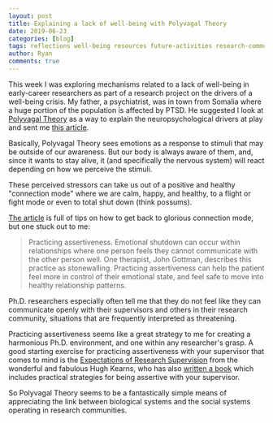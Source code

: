 ```yaml
---
layout: post
title: Explaining a lack of well-being with Polyvagal Theory
date: 2019-06-23
categories: [blog]
tags: reflections well-being resources future-activities research-communities theory
author: Ryan
comments: true
---
```



This week I was exploring mechanisms related to a lack of well-being in early-career researchers as part of a research project on the drivers of a well-being crisis. My father, a psychiatrist, was in town from Somalia where a huge portion of the population is affected by PTSD. He suggested I look at <a href="https://doi.org/10.1016/j.biopsycho.2006.06.009">Polyvagal Theory</a> as a way to explain the neuropsychological drivers at play and sent me <a href="https://psychiatrypodcast.com/psychiatry-psychotherapy-podcast/polyvagal-theory-understanding-emotional-shutdown">this article</a>.

Basically, Polyvagal Theory sees emotions as a response to stimuli that may be outside of our awareness. But our body is always aware of them, and, since it wants to stay alive, it (and specifically the nervous system) will react depending on how we perceive the stimuli.

These perceived stressors can take us out of a positive and healthy "connection mode" where we are calm, happy, and healthy, to a flight or fight mode or even to total shut down (think possums).

<a href="https://psychiatrypodcast.com/psychiatry-psychotherapy-podcast/polyvagal-theory-understanding-emotional-shutdown">The article</a> is full of tips on how to get back to glorious connection mode, but one stuck out to me:

<blockquote>
Practicing assertiveness. Emotional shutdown can occur within relationships where one person feels they cannot communicate with the other person well.
One therapist, John Gottman, describes this practice as stonewalling. Practicing assertiveness can help the patient feel more in control of their emotional state, and feel safe to move into healthy relationship patterns.
</blockquote>

Ph.D. researchers especially often tell me that they do not feel like they can communicate openly with their supervisors and others in their research community, situations that are frequently interpreted as threatening.

Practicing assertiveness seems like a great strategy to me for creating a harmonious Ph.D. environment, and one within any researcher's grasp. A good starting exercise for practicing assertiveness with your supervisor that comes to mind is the <a href="https://www.ithinkwell.com.au/index.php?route=product/product/freedownload&download_id=37">Expectations of Research Supervision</a> from the wonderful and fabulous Hugh Kearns, who has also <a href="https://www.goodreads.com/en/book/show/22454199">written a book</a> which includes practical strategies for being assertive with your supervisor.

So Polyvagal Theory seems to be a fantastically simple means of appreciating the link between biological systems and the social systems operating in research communities.
